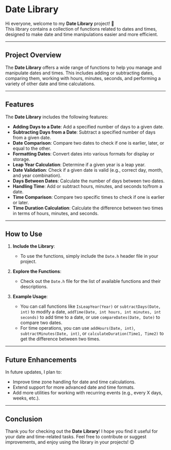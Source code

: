 # **Date Library**  

Hi everyone, welcome to my **Date Library** project! 🎉  
This library contains a collection of functions related to dates and times, designed to make date and time manipulations easier and more efficient.

---

## **Project Overview**  

The **Date Library** offers a wide range of functions to help you manage and manipulate dates and times. This includes adding or subtracting dates, comparing them, working with hours, minutes, seconds, and performing a variety of other date and time calculations.

---

## **Features**  

The **Date Library** includes the following features:

- **Adding Days to a Date**: Add a specified number of days to a given date.
- **Subtracting Days from a Date**: Subtract a specified number of days from a given date.
- **Date Comparison**: Compare two dates to check if one is earlier, later, or equal to the other.
- **Formatting Dates**: Convert dates into various formats for display or storage.
- **Leap Year Calculation**: Determine if a given year is a leap year.
- **Date Validation**: Check if a given date is valid (e.g., correct day, month, and year combination).
- **Days Between Dates**: Calculate the number of days between two dates.
- **Handling Time**: Add or subtract hours, minutes, and seconds to/from a date.
- **Time Comparison**: Compare two specific times to check if one is earlier or later.
- **Time Duration Calculation**: Calculate the difference between two times in terms of hours, minutes, and seconds.

---

## **How to Use**  

1. **Include the Library**:  
   - To use the functions, simply include the `Date.h` header file in your project.
   
2. **Explore the Functions**:  
   - Check out the `Date.h` file for the list of available functions and their descriptions.
   
3. **Example Usage**:  
   - You can call functions like `IsLeapYear(Year)` or `subtractDays(Date, int)` to modify a date, `addTime(Date, int hours, int minutes, int seconds)` to add time to a date, or use `compareDates(Date, Date)` to compare two dates.
   - For time operations, you can use `addHours(Date, int)`, `subtractMinutes(Date, int)`, or `calculateDuration(Time1, Time2)` to get the difference between two times.

---

## **Future Enhancements**  

In future updates, I plan to:
- Improve time zone handling for date and time calculations.
- Extend support for more advanced date and time formats.
- Add more utilities for working with recurring events (e.g., every X days, weeks, etc.).

---

## **Conclusion**  

Thank you for checking out the **Date Library**! I hope you find it useful for your date and time-related tasks. Feel free to contribute or suggest improvements, and enjoy using the library in your projects! 😊
